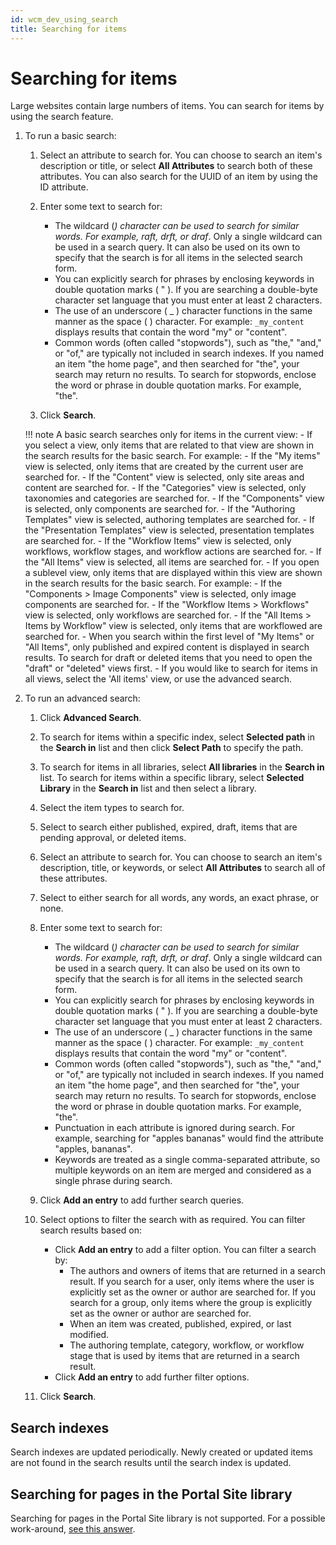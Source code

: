 ```yaml
---
id: wcm_dev_using_search
title: Searching for items
---
```


# Searching for items


Large websites contain large numbers of items. You can search for items by using the search feature.

1.  To run a basic search:

    1.  Select an attribute to search for. You can choose to search an item's description or title, or select **All Attributes** to search both of these attributes. You can also search for the UUID of an item by using the ID attribute.

    2.  Enter some text to search for:

        -   The wildcard (*) character can be used to search for similar words. For example, *raft, dr*ft, or draf*. Only a single wildcard can be used in a search query. It can also be used on its own to specify that the search is for all items in the selected search form.
        -   You can explicitly search for phrases by enclosing keywords in double quotation marks ( " ). If you are searching a double-byte character set language that you must enter at least 2 characters.
        -   The use of an underscore ( _ ) character functions in the same manner as the space ( ) character. For example: `_my_content` displays results that contain the word "my" or "content".
        -   Common words (often called "stopwords"), such as "the," "and," or "of," are typically not included in search indexes. If you named an item "the home page", and then searched for "the", your search may return no results. To search for stopwords, enclose the word or phrase in double quotation marks. For example, "the".
        
    3.  Click **Search**.

    !!! note
        A basic search searches only for items in the current view:
        -   If you select a view, only items that are related to that view are shown in the search results for the basic search. For example:
            -   If the "My items" view is selected, only items that are created by the current user are searched for.
            -   If the "Content" view is selected, only site areas and content are searched for.
            -   If the "Categories" view is selected, only taxonomies and categories are searched for.
            -   If the "Components" view is selected, only components are searched for.
            -   If the "Authoring Templates" view is selected, authoring templates are searched for.
            -   If the "Presentation Templates" view is selected, presentation templates are searched for.
            -   If the "Workflow Items" view is selected, only workflows, workflow stages, and workflow actions are searched for.
            -   If the "All Items" view is selected, all items are searched for.
        -   If you open a sublevel view, only items that are displayed within this view are shown in the search results for the basic search. For example:
            -   If the "Components > Image Components" view is selected, only image components are searched for.
            -   If the "Workflow Items > Workflows" view is selected, only workflows are searched for.
            -   If the "All Items > Items by Workflow" view is selected, only items that are workflowed are searched for.
        -   When you search within the first level of "My Items" or "All Items", only published and expired content is displayed in search results. To search for draft or deleted items that you need to open the "draft" or "deleted" views first.
        -   If you would like to search for items in all views, select the 'All items' view, or use the advanced search.

2.  To run an advanced search:

    1.  Click **Advanced Search**.

    2.  To search for items within a specific index, select **Selected path** in the **Search in** list and then click **Select Path** to specify the path.

    3.  To search for items in all libraries, select **All libraries** in the **Search in** list. To search for items within a specific library, select **Selected Library** in the **Search in** list and then select a library.

    4.  Select the item types to search for.

    5.  Select to search either published, expired, draft, items that are pending approval, or deleted items.

    6.  Select an attribute to search for. You can choose to search an item's description, title, or keywords, or select **All Attributes** to search all of these attributes.

    7.  Select to either search for all words, any words, an exact phrase, or none.

    8.  Enter some text to search for:

        -   The wildcard (*) character can be used to search for similar words. For example, *raft, dr*ft, or draf*. Only a single wildcard can be used in a search query. It can also be used on its own to specify that the search is for all items in the selected search form.
        -   You can explicitly search for phrases by enclosing keywords in double quotation marks ( " ). If you are searching a double-byte character set language that you must enter at least 2 characters.
        -   The use of an underscore ( _ ) character functions in the same manner as the space ( ) character. For example: `_my_content` displays results that contain the word "my" or "content".
        -   Common words (often called "stopwords"), such as "the," "and," or "of," are typically not included in search indexes. If you named an item "the home page", and then searched for "the", your search may return no results. To search for stopwords, enclose the word or phrase in double quotation marks. For example, "the".
        -   Punctuation in each attribute is ignored during search. For example, searching for "apples bananas" would find the attribute "apples, bananas".
        -   Keywords are treated as a single comma-separated attribute, so multiple keywords on an item are merged and considered as a single phrase during search.

    9.  Click **Add an entry** to add further search queries.

    10. Select options to filter the search with as required. You can filter search results based on:

        -   Click **Add an entry** to add a filter option. You can filter a search by:
            -   The authors and owners of items that are returned in a search result. If you search for a user, only items where the user is explicitly set as the owner or author are searched for. If you search for a group, only items where the group is explicitly set as the owner or author are searched for.
            -   When an item was created, published, expired, or last modified.
            -   The authoring template, category, workflow, or workflow stage that is used by items that are returned in a search result.
        -   Click **Add an entry** to add further filter options.

    11. Click **Search**.


## Search indexes

Search indexes are updated periodically. Newly created or updated items are not found in the search results until the search index is updated.

## Searching for pages in the Portal Site library

Searching for pages in the Portal Site library is not supported. For a possible work-around, [see this answer](https://hclpnpsupport.hcltech.com/csm?id=kb_category&kb_category=c0ef98b71bb0778083cb86e9cd4bcbf2).

